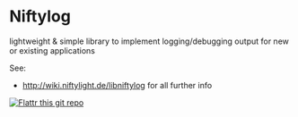 Niftylog
========

lightweight & simple library to implement logging/debugging output for new or existing applications

See:
* http://wiki.niftylight.de/libniftylog for all further info


[![Flattr this git repo](http://api.flattr.com/button/flattr-badge-large.png)](https://flattr.com/submit/auto?user_id=niftylight&url=https://github.com/niftylight/niftylog&title=niftylog&language=&tags=github&category=software)
